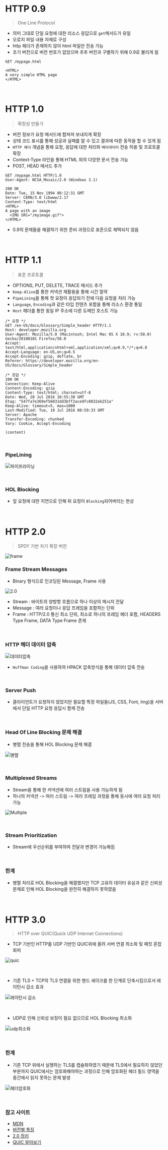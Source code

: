 # HTTP 0.9

> One Line Protocol

- 의미 그대로 단일 요청에 대한 리소스 응답으로 `get`메서드가 유일
- 오로지 파일 내용 자체로 구성
- http 헤더가 존재하지 않아 html 파일만 전송 가능
- 초기 버전으로 버전 번호가 없었으며 추후 버전과 구별하기 위해 0.9로 불리게 됨

```
GET /mypage.html

<HTML>
A very simple HTML page
</HTML>
```

<br/>

# HTTP 1.0

> 확장성 만들기

- 버전 정보가 요청 메서드에 합쳐져 보내지게 확장
- 상태 코드 표시를 통해 성공과 실패를 알 수 있고 결과에 따른 동작을 할 수 있게 됨
- `HTTP 헤더` 개념을 통해 요청, 응답에 대한 처리와 `메타데이터` 전송 허용 및 프로토콜 확장
- Context-Type 라인을 통해 HTML 외의 다앙햔 문서 전송 가능
- POST, HEAD 메서드 추가

```
GET /mypage.html HTTP/1.0
User-Agent: NCSA_Mosaic/2.0 (Windows 3.1)

200 OK
Date: Tue, 15 Nov 1994 08:12:31 GMT
Server: CERN/3.0 libwww/2.17
Content-Type: text/html
<HTML>
A page with an image
  <IMG SRC="/myimage.gif">
</HTML>
```

- 0.9의 문제들을 해결하기 위한 준비 과정으로 표준으로 채택되지 않음

<br/>

# HTTP 1.1

> 표준 프로토콜

- OPTIONS, PUT, DELETE, TRACE 메서드 추가
- `Keep-Alive`를 통한 커넥션 재활용을 통해 시간 절약
- `PipeLining`을 통해 첫 요청이 응답되기 전에 다음 요청을 처리 가능
- `Language`, `Encoding`과 같은 타입 컨텐츠 포함을 통해 리소스 환경 통일
- `Host` 헤더를 통한 동일 IP 주소에 다른 도메인 호스트 가능

```
/* 요청 */
GET /en-US/docs/Glossary/Simple_header HTTP/1.1
Host: developer.mozilla.org
User-Agent: Mozilla/5.0 (Macintosh; Intel Mac OS X 10.9; rv:50.0) Gecko/20100101 Firefox/50.0
Accept: text/html,application/xhtml+xml,application/xml;q=0.9,*/*;q=0.8
Accept-Language: en-US,en;q=0.5
Accept-Encoding: gzip, deflate, br
Referer: https://developer.mozilla.org/en-US/docs/Glossary/Simple_header

/* 응답 */
200 OK
Connection: Keep-Alive
Content-Encoding: gzip
Content-Type: text/html; charset=utf-8
Date: Wed, 20 Jul 2016 10:55:30 GMT
Etag: "547fa7e369ef56031dd3bff2ace9fc0832eb251a"
Keep-Alive: timeout=5, max=1000
Last-Modified: Tue, 19 Jul 2016 00:59:33 GMT
Server: Apache
Transfer-Encoding: chunked
Vary: Cookie, Accept-Encoding

(content)
```

<br/>

### PipeLining

![파이프라이닝](https://t1.daumcdn.net/cfile/tistory/993666415BC2DD3231)

<br/>

### HOL Blocking

- 앞 요청에 대한 지연으로 인해 뒤 요청이 `Blocking`되어버리는 현상



<br/>

# HTTP 2.0

> SPDY 기반 차기 확장 버전

![frame](https://velog.velcdn.com/images%2Ftaesunny%2Fpost%2Feddc9c22-7d46-4899-877c-f8ce751609d5%2Fimage.png)

### Frame Stream Messages

- Binary 형식으로 인코딩된 Message, Frame 사용

![2.0](https://velog.velcdn.com/images%2Ftaesunny%2Fpost%2F17fd473d-7e43-4e73-9bba-8f64ee3ef21d%2Fimage.png)

- Stream : 바이트의 양뱡항 흐름으로 하나 이상의 메시지 전달
- Message : 여러 요청이나 응답 프레임을 포함하는 단위
- Frame : HTTP/2.0 통신 최소 단위, 최소로 하나의 프레임 헤더 포함, HEADERS Type Frame, DATA Type Frame 존재


<br/>

### HTTP 헤더 데이터 압축

![데이터압축](https://velog.velcdn.com/images%2Ftaesunny%2Fpost%2F7c860f2e-c1e9-4410-bc8e-fc8512ea84d2%2Fimage.png)

- `Huffman Coding`을 사용하여 HPACK 압축방식을 통해 데이터 압축 전송

<br/>

### Server Push

- 클라이언트가 요청하지 않았지만 필요할 특정 파일들(JS, CSS, Font, Img)을 서버에서 단일 HTTP 요청 응답시 함께 전송


<br/>

### Head Of Line Blocking 문제 해결

- 병렬 전송을 통해 HOL Blocking 문제 해결

![병렬](https://velog.velcdn.com/images%2Ftaesunny%2Fpost%2F8ba0ec32-1e59-4ffc-a801-21502f44e8a4%2Fimage.png)


<br/>

### Multiplexed Streams

- Stream을 통해 한 커넥션에 여러 스트림을 사용 가능하게 됨
- 하나의 커넥션 -> 여러 스트림 -> 여러 프레임 과정을 통해 동시에 여러 요청 처리 가능

![Multiple](https://blog.cloudflare.com/content/images/2015/12/http-2-multiplexing.png)

<br/>

### Stream Prioritization

- Stream에 우선순위를 부여하여 전달과 변경이 가능해짐

<br/>

### 한계

- 병렬 처리로 HOL Blocking을 해결했지만 TCP 고유의 데이터 유실과 같은 신뢰성 문제로 인해 HOL Blocking을 완전히 해결하지 못하였음

<br/>

# HTTP 3.0

> HTTP over QUIC(Quick UDP Internet Connections)

- TCP 기반인 HTTP를 UDP 기반인 QUIC위에 올려 서버 연결 최소화 및 패킷 혼잡 회피

![quic](https://img1.daumcdn.net/thumb/R1280x0/?scode=mtistory2&fname=https%3A%2F%2Fblog.kakaocdn.net%2Fdn%2F4bUSR%2FbtrupIpNs7v%2FwHl5JmjnD6khwCFCNkUGk0%2Fimg.png)

<br/>

- 기존 TLS + TCP의 TLS 연결을 위한 핸드 셰이크를 한 단계로 단축시킴으로서 레이턴시 감소 효과

![레이턴시 감소](https://blog.kakaocdn.net/dn/Dib1v/btrujJJ0h6J/lEzs953b8eMesuOCBIsBlK/img.gif)

<br/>

- UDP로 인해 신뢰성 보장이 필요 없으므로 HOL Blocking 최소화

![udp최소화](https://img1.daumcdn.net/thumb/R1280x0/?scode=mtistory2&fname=https%3A%2F%2Fblog.kakaocdn.net%2Fdn%2FZdLxh%2Fbtrup9mNJL7%2Fi3E8eO6yWsS12BXMTbhfD0%2Fimg.png)

<br/>

### 한계

- 기존 TCP 위에서 실행하는 TLS를 캡슐화하였기 때문에 TLS에서 필요하지 않았던 부분까지 QUIC에서는 암호화해야하는 과정으로 인해 암호화된 헤더 필드 영역을 중간에서 읽지 못하는 문제 발생

![헤더암호화](https://img1.daumcdn.net/thumb/R1280x0/?scode=mtistory2&fname=https%3A%2F%2Fblog.kakaocdn.net%2Fdn%2F2QVsl%2Fbtruuh5OXCf%2FklyFU8jvd0SWK6NEN6jrr1%2Fimg.png)


<br/>

### 참고 사이트

- [MDN](https://developer.mozilla.org/ko/docs/Web/HTTP/Basics_of_HTTP/Evolution_of_HTTP)
- [버전별 특징](https://velog.io/@neity16/HTTP-HTTP-%EB%B2%84%EC%A0%84-%EB%B3%84-%ED%8A%B9%EC%A7%95)
- [2.0 정리](https://velog.io/@taesunny/HTTP2HTTP-2.0-%EC%A0%95%EB%A6%AC)
- [QUIC 알아보기](https://donggov.tistory.com/188)
